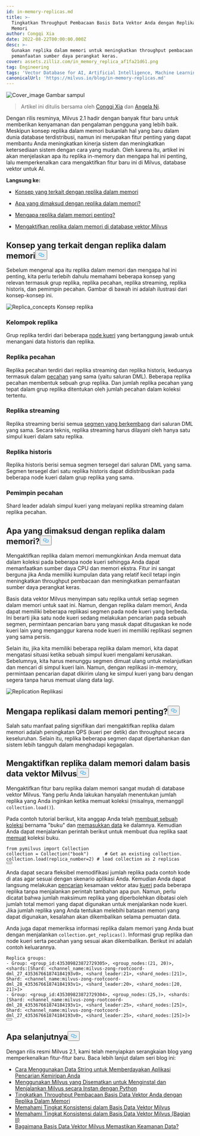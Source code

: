 ```yaml
---
id: in-memory-replicas.md
title: >-
  Tingkatkan Throughput Pembacaan Basis Data Vektor Anda dengan Replika Dalam
  Memori
author: Congqi Xia
date: 2022-08-22T00:00:00.000Z
desc: >-
  Gunakan replika dalam memori untuk meningkatkan throughput pembacaan dan
  pemanfaatan sumber daya perangkat keras.
cover: assets.zilliz.com/in_memory_replica_af1fa21d61.png
tag: Engineering
tags: 'Vector Database for AI, Artificial Intelligence, Machine Learning'
canonicalUrl: 'https://milvus.io/blog/in-memory-replicas.md'
---
```

<p>
  
   <span class="img-wrapper"> <img translate="no" src="https://assets.zilliz.com/in_memory_replica_af1fa21d61.png" alt="Cover_image" class="doc-image" id="cover_image" />
   </span> <span class="img-wrapper"> <span>Gambar sampul</span> </span></p>
<blockquote>
<p>Artikel ini ditulis bersama oleh <a href="https://github.com/congqixia">Congqi Xia</a> dan <a href="https://www.linkedin.com/in/yiyun-n-2aa713163/">Angela Ni</a>.</p>
</blockquote>
<p>Dengan rilis resminya, Milvus 2.1 hadir dengan banyak fitur baru untuk memberikan kenyamanan dan pengalaman pengguna yang lebih baik. Meskipun konsep replika dalam memori bukanlah hal yang baru dalam dunia database terdistribusi, namun ini merupakan fitur penting yang dapat membantu Anda meningkatkan kinerja sistem dan meningkatkan ketersediaan sistem dengan cara yang mudah. Oleh karena itu, artikel ini akan menjelaskan apa itu replika in-memory dan mengapa hal ini penting, lalu memperkenalkan cara mengaktifkan fitur baru ini di Milvus, database vektor untuk AI.</p>
<p><strong>Langsung ke:</strong></p>
<ul>
<li><p><a href="#Concepts-related-to-in-memory-replica">Konsep yang terkait dengan replika dalam memori</a></p></li>
<li><p><a href="#What-is-in-memory-replica">Apa yang dimaksud dengan replika dalam memori?</a></p></li>
<li><p><a href="#Why-are-in-memory-replicas-important">Mengapa replika dalam memori penting?</a></p></li>
<li><p><a href="#Enable-in-memory-replicas-in-the-Milvus-vector-database">Mengaktifkan replika dalam memori di database vektor Milvus</a></p></li>
</ul>
<h2 id="Concepts-related-to-in-memory-replica" class="common-anchor-header">Konsep yang terkait dengan replika dalam memori<button data-href="#Concepts-related-to-in-memory-replica" class="anchor-icon" translate="no">
      <svg translate="no"
        aria-hidden="true"
        focusable="false"
        height="20"
        version="1.1"
        viewBox="0 0 16 16"
        width="16"
      >
        <path
          fill="#0092E4"
          fill-rule="evenodd"
          d="M4 9h1v1H4c-1.5 0-3-1.69-3-3.5S2.55 3 4 3h4c1.45 0 3 1.69 3 3.5 0 1.41-.91 2.72-2 3.25V8.59c.58-.45 1-1.27 1-2.09C10 5.22 8.98 4 8 4H4c-.98 0-2 1.22-2 2.5S3 9 4 9zm9-3h-1v1h1c1 0 2 1.22 2 2.5S13.98 12 13 12H9c-.98 0-2-1.22-2-2.5 0-.83.42-1.64 1-2.09V6.25c-1.09.53-2 1.84-2 3.25C6 11.31 7.55 13 9 13h4c1.45 0 3-1.69 3-3.5S14.5 6 13 6z"
        ></path>
      </svg>
    </button></h2><p>Sebelum mengenal apa itu replika dalam memori dan mengapa hal ini penting, kita perlu terlebih dahulu memahami beberapa konsep yang relevan termasuk grup replika, replika pecahan, replika streaming, replika historis, dan pemimpin pecahan. Gambar di bawah ini adalah ilustrasi dari konsep-konsep ini.</p>
<p>
  
   <span class="img-wrapper"> <img translate="no" src="https://assets.zilliz.com/diagram_1_525afc706a.jpg" alt="Replica_concepts" class="doc-image" id="replica_concepts" />
   </span> <span class="img-wrapper"> <span>Konsep replika</span> </span></p>
<h3 id="Replica-group" class="common-anchor-header">Kelompok replika</h3><p>Grup replika terdiri dari beberapa <a href="https://milvus.io/docs/v2.1.x/four_layers.md#Query-node">node kueri</a> yang bertanggung jawab untuk menangani data historis dan replika.</p>
<h3 id="Shard-replica" class="common-anchor-header">Replika pecahan</h3><p>Replika pecahan terdiri dari replika streaming dan replika historis, keduanya termasuk dalam <a href="https://milvus.io/blog/deep-dive-1-milvus-architecture-overview.md#Shard">pecahan</a> yang sama (yaitu saluran DML). Beberapa replika pecahan membentuk sebuah grup replika. Dan jumlah replika pecahan yang tepat dalam grup replika ditentukan oleh jumlah pecahan dalam koleksi tertentu.</p>
<h3 id="Streaming-replica" class="common-anchor-header">Replika streaming</h3><p>Replika streaming berisi semua <a href="https://milvus.io/docs/v2.1.x/glossary.md#Segment">segmen yang berkembang</a> dari saluran DML yang sama. Secara teknis, replika streaming harus dilayani oleh hanya satu simpul kueri dalam satu replika.</p>
<h3 id="Historical-replica" class="common-anchor-header">Replika historis</h3><p>Replika historis berisi semua segmen tersegel dari saluran DML yang sama. Segmen tersegel dari satu replika historis dapat didistribusikan pada beberapa node kueri dalam grup replika yang sama.</p>
<h3 id="Shard-leader" class="common-anchor-header">Pemimpin pecahan</h3><p>Shard leader adalah simpul kueri yang melayani replika streaming dalam replika pecahan.</p>
<h2 id="What-is-in-memory-replica" class="common-anchor-header">Apa yang dimaksud dengan replika dalam memori?<button data-href="#What-is-in-memory-replica" class="anchor-icon" translate="no">
      <svg translate="no"
        aria-hidden="true"
        focusable="false"
        height="20"
        version="1.1"
        viewBox="0 0 16 16"
        width="16"
      >
        <path
          fill="#0092E4"
          fill-rule="evenodd"
          d="M4 9h1v1H4c-1.5 0-3-1.69-3-3.5S2.55 3 4 3h4c1.45 0 3 1.69 3 3.5 0 1.41-.91 2.72-2 3.25V8.59c.58-.45 1-1.27 1-2.09C10 5.22 8.98 4 8 4H4c-.98 0-2 1.22-2 2.5S3 9 4 9zm9-3h-1v1h1c1 0 2 1.22 2 2.5S13.98 12 13 12H9c-.98 0-2-1.22-2-2.5 0-.83.42-1.64 1-2.09V6.25c-1.09.53-2 1.84-2 3.25C6 11.31 7.55 13 9 13h4c1.45 0 3-1.69 3-3.5S14.5 6 13 6z"
        ></path>
      </svg>
    </button></h2><p>Mengaktifkan replika dalam memori memungkinkan Anda memuat data dalam koleksi pada beberapa node kueri sehingga Anda dapat memanfaatkan sumber daya CPU dan memori ekstra. Fitur ini sangat berguna jika Anda memiliki kumpulan data yang relatif kecil tetapi ingin meningkatkan throughput pembacaan dan meningkatkan pemanfaatan sumber daya perangkat keras.</p>
<p>Basis data vektor Milvus menyimpan satu replika untuk setiap segmen dalam memori untuk saat ini. Namun, dengan replika dalam memori, Anda dapat memiliki beberapa replikasi segmen pada node kueri yang berbeda. Ini berarti jika satu node kueri sedang melakukan pencarian pada sebuah segmen, permintaan pencarian baru yang masuk dapat ditugaskan ke node kueri lain yang menganggur karena node kueri ini memiliki replikasi segmen yang sama persis.</p>
<p>Selain itu, jika kita memiliki beberapa replika dalam memori, kita dapat mengatasi situasi ketika sebuah simpul kueri mengalami kerusakan. Sebelumnya, kita harus menunggu segmen dimuat ulang untuk melanjutkan dan mencari di simpul kueri lain. Namun, dengan replikasi in-memory, permintaan pencarian dapat dikirim ulang ke simpul kueri yang baru dengan segera tanpa harus memuat ulang data lagi.</p>
<p>
  
   <span class="img-wrapper"> <img translate="no" src="https://assets.zilliz.com/replication_3_1_2c25513cb9.jpg" alt="Replication" class="doc-image" id="replication" />
   </span> <span class="img-wrapper"> <span>Replikasi</span> </span></p>
<h2 id="Why-are-in-memory-replicas-important" class="common-anchor-header">Mengapa replikasi dalam memori penting?<button data-href="#Why-are-in-memory-replicas-important" class="anchor-icon" translate="no">
      <svg translate="no"
        aria-hidden="true"
        focusable="false"
        height="20"
        version="1.1"
        viewBox="0 0 16 16"
        width="16"
      >
        <path
          fill="#0092E4"
          fill-rule="evenodd"
          d="M4 9h1v1H4c-1.5 0-3-1.69-3-3.5S2.55 3 4 3h4c1.45 0 3 1.69 3 3.5 0 1.41-.91 2.72-2 3.25V8.59c.58-.45 1-1.27 1-2.09C10 5.22 8.98 4 8 4H4c-.98 0-2 1.22-2 2.5S3 9 4 9zm9-3h-1v1h1c1 0 2 1.22 2 2.5S13.98 12 13 12H9c-.98 0-2-1.22-2-2.5 0-.83.42-1.64 1-2.09V6.25c-1.09.53-2 1.84-2 3.25C6 11.31 7.55 13 9 13h4c1.45 0 3-1.69 3-3.5S14.5 6 13 6z"
        ></path>
      </svg>
    </button></h2><p>Salah satu manfaat paling signifikan dari mengaktifkan replika dalam memori adalah peningkatan QPS (kueri per detik) dan throughput secara keseluruhan. Selain itu, replika beberapa segmen dapat dipertahankan dan sistem lebih tangguh dalam menghadapi kegagalan.</p>
<h2 id="Enable-in-memory-replicas-in-the-Milvus-vector-database" class="common-anchor-header">Mengaktifkan replika dalam memori dalam basis data vektor Milvus<button data-href="#Enable-in-memory-replicas-in-the-Milvus-vector-database" class="anchor-icon" translate="no">
      <svg translate="no"
        aria-hidden="true"
        focusable="false"
        height="20"
        version="1.1"
        viewBox="0 0 16 16"
        width="16"
      >
        <path
          fill="#0092E4"
          fill-rule="evenodd"
          d="M4 9h1v1H4c-1.5 0-3-1.69-3-3.5S2.55 3 4 3h4c1.45 0 3 1.69 3 3.5 0 1.41-.91 2.72-2 3.25V8.59c.58-.45 1-1.27 1-2.09C10 5.22 8.98 4 8 4H4c-.98 0-2 1.22-2 2.5S3 9 4 9zm9-3h-1v1h1c1 0 2 1.22 2 2.5S13.98 12 13 12H9c-.98 0-2-1.22-2-2.5 0-.83.42-1.64 1-2.09V6.25c-1.09.53-2 1.84-2 3.25C6 11.31 7.55 13 9 13h4c1.45 0 3-1.69 3-3.5S14.5 6 13 6z"
        ></path>
      </svg>
    </button></h2><p>Mengaktifkan fitur baru replika dalam memori sangat mudah di database vektor Milvus. Yang perlu Anda lakukan hanyalah menentukan jumlah replika yang Anda inginkan ketika memuat koleksi (misalnya, memanggil <code translate="no">collection.load()</code>).</p>
<p>Pada contoh tutorial berikut, kita anggap Anda telah <a href="https://milvus.io/docs/v2.1.x/create_collection.md">membuat sebuah koleksi</a> bernama "buku" dan <a href="https://milvus.io/docs/v2.1.x/insert_data.md">memasukkan data</a> ke dalamnya. Kemudian Anda dapat menjalankan perintah berikut untuk membuat dua replika saat <a href="https://milvus.io/docs/v2.1.x/load_collection.md">memuat</a> koleksi buku.</p>
<pre><code translate="no"><span class="hljs-keyword">from</span> pymilvus <span class="hljs-keyword">import</span> Collection
collection = Collection(<span class="hljs-string">&quot;book&quot;</span>)      <span class="hljs-comment"># Get an existing collection.</span>
collection.load(replica_number=<span class="hljs-number">2</span>) <span class="hljs-comment"># load collection as 2 replicas</span>
<button class="copy-code-btn"></button></code></pre>
<p>Anda dapat secara fleksibel memodifikasi jumlah replika pada contoh kode di atas agar sesuai dengan skenario aplikasi Anda. Kemudian Anda dapat langsung melakukan <a href="https://milvus.io/docs/v2.1.x/search.md">pencarian</a> kesamaan vektor atau <a href="https://milvus.io/docs/v2.1.x/query.md">kueri</a> pada beberapa replika tanpa menjalankan perintah tambahan apa pun. Namun, perlu dicatat bahwa jumlah maksimum replika yang diperbolehkan dibatasi oleh jumlah total memori yang dapat digunakan untuk menjalankan node kueri. Jika jumlah replika yang Anda tentukan melebihi batasan memori yang dapat digunakan, kesalahan akan dikembalikan selama pemuatan data.</p>
<p>Anda juga dapat memeriksa informasi replika dalam memori yang Anda buat dengan menjalankan <code translate="no">collection.get_replicas()</code>. Informasi grup replika dan node kueri serta pecahan yang sesuai akan dikembalikan. Berikut ini adalah contoh keluarannya.</p>
<pre><code translate="no">Replica <span class="hljs-built_in">groups</span>:
- Group: &lt;group_id:435309823872729305&gt;, &lt;group_nodes:(21, 20)&gt;, &lt;shards:[Shard: &lt;channel_name:milvus-zong-rootcoord-dml_27_435367661874184193v0&gt;, &lt;shard_leader:21&gt;, &lt;shard_nodes:[21]&gt;, Shard: &lt;channel_name:milvus-zong-rootcoord-dml_28_435367661874184193v1&gt;, &lt;shard_leader:20&gt;, &lt;shard_nodes:[20, 21]&gt;]&gt;
- Group: &lt;group_id:435309823872729304&gt;, &lt;group_nodes:(25,)&gt;, &lt;shards:[Shard: &lt;channel_name:milvus-zong-rootcoord-dml_28_435367661874184193v1&gt;, &lt;shard_leader:25&gt;, &lt;shard_nodes:[25]&gt;, Shard: &lt;channel_name:milvus-zong-rootcoord-dml_27_435367661874184193v0&gt;, &lt;shard_leader:25&gt;, &lt;shard_nodes:[25]&gt;]&gt;
<button class="copy-code-btn"></button></code></pre>
<h2 id="Whats-next" class="common-anchor-header">Apa selanjutnya<button data-href="#Whats-next" class="anchor-icon" translate="no">
      <svg translate="no"
        aria-hidden="true"
        focusable="false"
        height="20"
        version="1.1"
        viewBox="0 0 16 16"
        width="16"
      >
        <path
          fill="#0092E4"
          fill-rule="evenodd"
          d="M4 9h1v1H4c-1.5 0-3-1.69-3-3.5S2.55 3 4 3h4c1.45 0 3 1.69 3 3.5 0 1.41-.91 2.72-2 3.25V8.59c.58-.45 1-1.27 1-2.09C10 5.22 8.98 4 8 4H4c-.98 0-2 1.22-2 2.5S3 9 4 9zm9-3h-1v1h1c1 0 2 1.22 2 2.5S13.98 12 13 12H9c-.98 0-2-1.22-2-2.5 0-.83.42-1.64 1-2.09V6.25c-1.09.53-2 1.84-2 3.25C6 11.31 7.55 13 9 13h4c1.45 0 3-1.69 3-3.5S14.5 6 13 6z"
        ></path>
      </svg>
    </button></h2><p>Dengan rilis resmi Milvus 2.1, kami telah menyiapkan serangkaian blog yang memperkenalkan fitur-fitur baru. Baca lebih lanjut dalam seri blog ini:</p>
<ul>
<li><a href="https://milvus.io/blog/2022-08-08-How-to-use-string-data-to-empower-your-similarity-search-applications.md">Cara Menggunakan Data String untuk Memberdayakan Aplikasi Pencarian Kemiripan Anda</a></li>
<li><a href="https://milvus.io/blog/embedded-milvus.md">Menggunakan Milvus yang Disematkan untuk Menginstal dan Menjalankan Milvus secara Instan dengan Python</a></li>
<li><a href="https://milvus.io/blog/in-memory-replicas.md">Tingkatkan Throughput Pembacaan Basis Data Vektor Anda dengan Replika Dalam Memori</a></li>
<li><a href="https://milvus.io/blog/understanding-consistency-levels-in-the-milvus-vector-database.md">Memahami Tingkat Konsistensi dalam Basis Data Vektor Milvus</a></li>
<li><a href="https://milvus.io/blog/understanding-consistency-levels-in-the-milvus-vector-database-2.md">Memahami Tingkat Konsistensi dalam Basis Data Vektor Milvus (Bagian II)</a></li>
<li><a href="https://milvus.io/blog/data-security.md">Bagaimana Basis Data Vektor Milvus Memastikan Keamanan Data?</a></li>
</ul>
